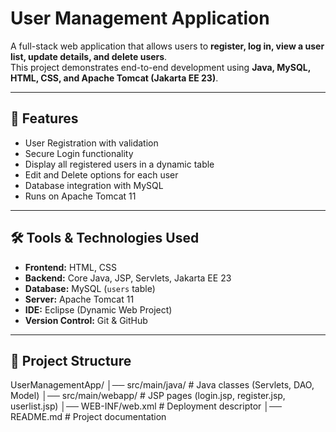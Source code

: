 # User Management Application

A full-stack web application that allows users to **register, log in, view a user list, update details, and delete users**.  
This project demonstrates end-to-end development using **Java, MySQL, HTML, CSS, and Apache Tomcat (Jakarta EE 23)**.

---

## 🚀 Features
- User Registration with validation  
- Secure Login functionality  
- Display all registered users in a dynamic table  
- Edit and Delete options for each user  
- Database integration with MySQL  
- Runs on Apache Tomcat 11  

---

## 🛠️ Tools & Technologies Used
- **Frontend:** HTML, CSS  
- **Backend:** Core Java, JSP, Servlets, Jakarta EE 23  
- **Database:** MySQL (`users` table)  
- **Server:** Apache Tomcat 11  
- **IDE:** Eclipse (Dynamic Web Project)  
- **Version Control:** Git & GitHub  

---

## 📂 Project Structure
UserManagementApp/
│── src/main/java/        # Java classes (Servlets, DAO, Model)
│── src/main/webapp/      # JSP pages (login.jsp, register.jsp, userlist.jsp)
│── WEB-INF/web.xml       # Deployment descriptor
│── README.md             # Project documentation
